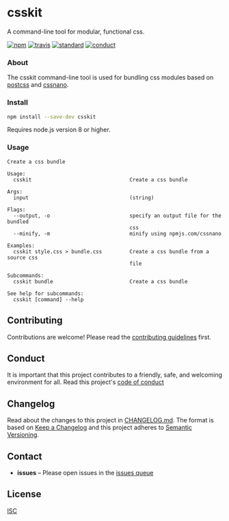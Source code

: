 # csskit

A command-line tool for modular, functional css.

[![npm][npm-image]][npm-url]
[![travis][travis-image]][travis-url]
[![standard][standard-image]][standard-url]
[![conduct][conduct]][conduct-url]

[npm-image]: https://img.shields.io/npm/v/csskit.svg?style=flat-square
[npm-url]: https://www.npmjs.com/package/csskit
[travis-image]: https://img.shields.io/travis/csskit/csskit.svg?style=flat-square
[travis-url]: https://travis-ci.org/csskit/csskit
[standard-image]: https://img.shields.io/badge/code%20style-standard-brightgreen.svg?style=flat-square
[standard-url]: http://npm.im/standard
[conduct]: https://img.shields.io/badge/code%20of%20conduct-contributor%20covenant-green.svg?style=flat-square
[conduct-url]: CODE_OF_CONDUCT.md

### About

The csskit command-line tool is used for bundling css modules based on [postcss](https://npmjs.com/postcss) and [cssnano](https://npmjs.com/cssnano).

### Install

```sh
npm install --save-dev csskit
```

Requires node.js version 8 or higher.

### Usage

```
Create a css bundle 

Usage:
  csskit                                Create a css bundle

Args:
  input                                 (string) 

Flags:
  --output, -o                          specify an output file for the bundled
                                        css
  --minify, -m                          minify using npmjs.com/cssnano

Examples:
  csskit style.css > bundle.css         Create a css bundle from a source css
                                        file

Subcommands:
  csskit bundle                         Create a css bundle

See help for subcommands:
  csskit [command] --help
```

## Contributing

Contributions are welcome! Please read the [contributing guidelines](CONTRIBUTING.md) first.

## Conduct

It is important that this project contributes to a friendly, safe, and welcoming environment for all. Read this project's [code of conduct](CODE_OF_CONDUCT.md)

## Changelog

Read about the changes to this project in [CHANGELOG.md](CHANGELOG.md). The format is based on [Keep a Changelog](http://keepachangelog.com/) and this project adheres to [Semantic Versioning](http://semver.org/).

## Contact

- **issues** – Please open issues in the [issues queue](https://github.com/sethvincent/cli/issues)

## License

[ISC](LICENSE.md)
